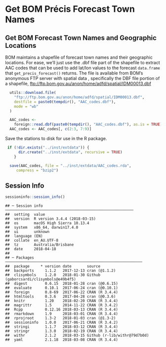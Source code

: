 Get BOM Précis Forecast Town Names
================

## Get BOM Forecast Town Names and Geographic Locations

BOM maintains a shapefile of forecast town names and their geographic
locations. For ease, we’ll just use the .dbf file part of the shapefile
to extract AAC codes that can be used to add lat/lon values to the
forecast `data.frame` that `get_precis_forecast()` returns. The file is
available from BOM’s anonymous FTP server with spatial data ,
specifically the DBF file portion of a shapefile,
<ftp://ftp.bom.gov.au/anon/home/adfd/spatial/IDM00013.dbf>

``` r
  utils::download.file(
    "ftp://ftp.bom.gov.au/anon/home/adfd/spatial/IDM00013.dbf",
    destfile = paste0(tempdir(), "AAC_codes.dbf"),
    mode = "wb"
  )

  AAC_codes <-
    foreign::read.dbf(paste0(tempdir(), "AAC_codes.dbf"), as.is = TRUE)
  AAC_codes <- AAC_codes[, c(2:3, 7:9)]
```

Save the stations to disk for use in the R package.

``` r
 if (!dir.exists("../inst/extdata")) {
      dir.create("../inst/extdata", recursive = TRUE)
    }

  save(AAC_codes, file = "../inst/extdata/AAC_codes.rda",
     compress = "bzip2")
```

## Session Info

``` r
sessioninfo::session_info()
```

    ## ─ Session info ──────────────────────────────────────────────────────────
    ##  setting  value                       
    ##  version  R version 3.4.4 (2018-03-15)
    ##  os       macOS High Sierra 10.13.4   
    ##  system   x86_64, darwin17.4.0        
    ##  ui       unknown                     
    ##  language (EN)                        
    ##  collate  en_AU.UTF-8                 
    ##  tz       Australia/Brisbane          
    ##  date     2018-04-18                  
    ## 
    ## ─ Packages ──────────────────────────────────────────────────────────────
    ##  package     * version date       source                                 
    ##  backports     1.1.2   2017-12-13 cran (@1.1.2)                          
    ##  clisymbols    1.2.0   2018-01-30 Github (gaborcsardi/clisymbols@e49b4f5)
    ##  digest        0.6.15  2018-01-28 cran (@0.6.15)                         
    ##  evaluate      0.10.1  2017-06-24 cran (@0.10.1)                         
    ##  foreign       0.8-69  2017-06-22 CRAN (R 3.4.4)                         
    ##  htmltools     0.3.6   2017-04-28 cran (@0.3.6)                          
    ##  knitr         1.20    2018-02-20 CRAN (R 3.4.4)                         
    ##  magrittr      1.5     2014-11-22 CRAN (R 3.4.2)                         
    ##  Rcpp          0.12.16 2018-03-13 CRAN (R 3.4.4)                         
    ##  rmarkdown     1.9     2018-03-01 CRAN (R 3.4.4)                         
    ##  rprojroot     1.3-2   2018-01-03 cran (@1.3-2)                          
    ##  sessioninfo   1.0.0   2017-06-21 CRAN (R 3.4.2)                         
    ##  stringi       1.1.7   2018-03-12 CRAN (R 3.4.4)                         
    ##  stringr       1.3.0   2018-02-19 CRAN (R 3.4.4)                         
    ##  withr         2.1.2   2018-03-15 Github (r-lib/withr@79d7b0d)           
    ##  yaml          2.1.18  2018-03-08 CRAN (R 3.4.4)
